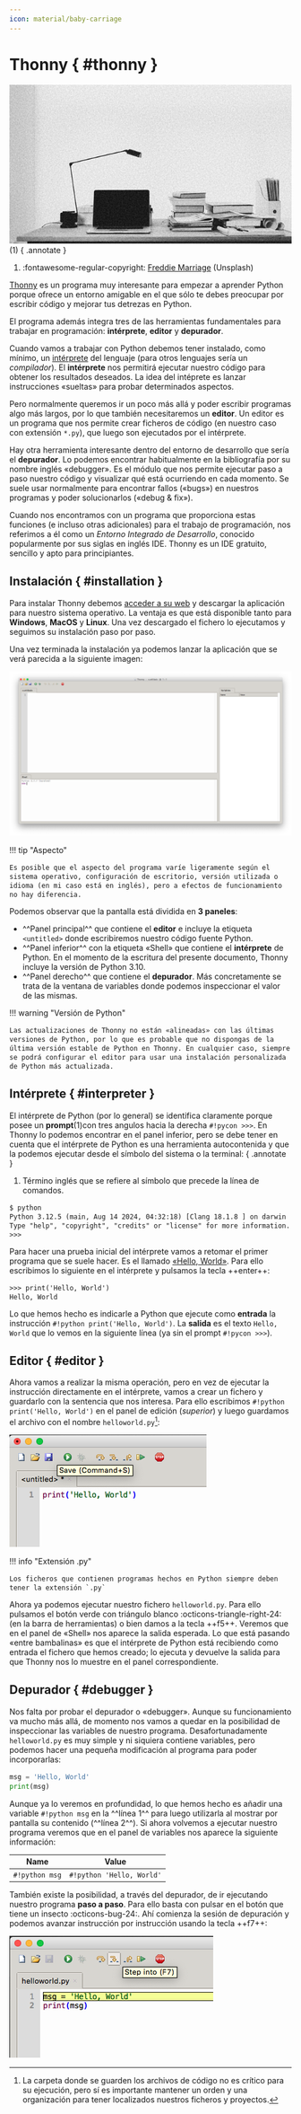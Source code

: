 ```yaml
---
icon: material/baby-carriage
---
```


# Thonny { #thonny }

![Desktop](images/thonny/desktop.jpg)
(1)
{ .annotate }

1. :fontawesome-regular-copyright: [Freddie Marriage](https://unsplash.com/es/@fredmarriage) (Unsplash)

[Thonny](https://thonny.org/) es un programa muy interesante para empezar a aprender Python porque ofrece un entorno amigable en el que sólo te debes preocupar por escribir código y mejorar tus detrezas en Python.

El programa además integra tres de las herramientas fundamentales para trabajar en programación: **intérprete**, **editor** y **depurador**.

Cuando vamos a trabajar con Python debemos tener instalado, como mínimo, un [intérprete](../introduction/machine.md#compilers) del lenguaje (para otros lenguajes sería un _compilador_). El **intérprete** nos permitirá ejecutar nuestro código para obtener los resultados deseados. La idea del intéprete es lanzar instrucciones «sueltas» para probar determinados aspectos.

Pero normalmente queremos ir un poco más allá y poder escribir programas algo más largos, por lo que también necesitaremos un **editor**. Un editor es un programa que nos permite crear ficheros de código (en nuestro caso con extensión `*.py`), que luego son ejecutados por el intérprete.

Hay otra herramienta interesante dentro del entorno de desarrollo que sería el **depurador**. Lo podemos encontrar habitualmente en la bibliografía por su nombre inglés «debugger». Es el módulo que nos permite ejecutar paso a paso nuestro código y visualizar qué está ocurriendo en cada momento. Se suele usar normalmente para encontrar fallos («bugs») en nuestros programas y poder solucionarlos («debug & fix»).

Cuando nos encontramos con un programa que proporciona estas funciones (e incluso otras adicionales) para el trabajo de programación, nos referimos a él como un _Entorno Integrado de Desarrollo_, conocido popularmente por sus siglas en inglés IDE. Thonny es un IDE gratuito, sencillo y apto para principiantes.

## Instalación { #installation }

Para instalar Thonny debemos [acceder a su web](https://thonny.org/) y descargar la aplicación para nuestro sistema operativo. La ventaja es que está disponible tanto para **Windows**, **MacOS** y **Linux**. Una vez descargado el fichero lo ejecutamos y seguimos su instalación paso por paso.

Una vez terminada la instalación ya podemos lanzar la aplicación que se verá parecida a la siguiente imagen:

![Thonny empty](images/thonny/thonny-empty.png)

!!! tip "Aspecto"

    Es posible que el aspecto del programa varíe ligeramente según el sistema operativo, configuración de escritorio, versión utilizada o idioma (en mi caso está en inglés), pero a efectos de funcionamiento no hay diferencia.

Podemos observar que la pantalla está dividida en **3 paneles**:

- ^^Panel principal^^ que contiene el **editor** e incluye la etiqueta `<untitled>` donde escribiremos nuestro código fuente Python.
- ^^Panel inferior^^ con la etiqueta «Shell» que contiene el **intérprete** de Python. En el momento de la escritura del presente documento, Thonny incluye la versión de Python 3.10.
- ^^Panel derecho^^ que contiene el **depurador**. Más concretamente se trata de la ventana de variables donde podemos inspeccionar el valor de las mismas.

!!! warning "Versión de Python"

    Las actualizaciones de Thonny no están «alineadas» con las últimas versiones de Python, por lo que es probable que no dispongas de la última versión estable de Python en Thonny. En cualquier caso, siempre se podrá configurar el editor para usar una instalación personalizada de Python más actualizada.

## Intérprete { #interpreter }

El intérprete de Python (por lo general) se identifica claramente porque posee un **prompt**(1)con tres angulos hacia la derecha `#!pycon >>>`. En Thonny lo podemos encontrar en el panel inferior, pero se debe tener en cuenta que el intérprete de Python es una herramienta autocontenida y que la podemos ejecutar desde el símbolo del sistema o la terminal:
{ .annotate }

1. Término inglés que se refiere al símbolo que precede la línea de comandos.

```console
$ python
Python 3.12.5 (main, Aug 14 2024, 04:32:18) [Clang 18.1.8 ] on darwin
Type "help", "copyright", "credits" or "license" for more information.
>>>
```

Para hacer una prueba inicial del intérprete vamos a retomar el primer programa que se suele hacer. Es el llamado [«Hello, World»](../introduction/machine.md/#assembly). Para ello escribimos lo siguiente en el intérprete y pulsamos la tecla ++enter++:

```pycon
>>> print('Hello, World')
Hello, World
```

Lo que hemos hecho es indicarle a Python que ejecute como **entrada** la instrucción `#!python print('Hello, World')`. La **salida** es el texto `Hello, World` que lo vemos en la siguiente línea (ya sin el prompt `#!pycon >>>`).

## Editor { #editor }

Ahora vamos a realizar la misma operación, pero en vez de ejecutar la instrucción directamente en el intérprete, vamos a crear un fichero y guardarlo con la sentencia que nos interesa. Para ello escribimos `#!python print('Hello, World')` en el panel de edición (_superior_) y luego guardamos el archivo con el nombre `helloworld.py`[^1]:

![Thonny save](images/thonny/thonny-save.png)

!!! info "Extensión .py"

    Los ficheros que contienen programas hechos en Python siempre deben tener la extensión `.py`

Ahora ya podemos ejecutar nuestro fichero `helloworld.py`. Para ello pulsamos el botón verde con triángulo blanco :octicons-triangle-right-24: (en la barra de herramientas) o bien damos a la tecla ++f5++. Veremos que en el panel de «Shell» nos aparece la salida esperada. Lo que está pasando «entre bambalinas» es que el intérprete de Python está recibiendo como entrada el fichero que hemos creado; lo ejecuta y devuelve la salida para que Thonny nos lo muestre en el panel correspondiente.

## Depurador { #debugger }

Nos falta por probar el depurador o «debugger». Aunque su funcionamiento va mucho más allá, de momento nos vamos a quedar en la posibilidad de inspeccionar las variables de nuestro programa. Desafortunadamente `helloworld.py` es muy simple y ni siquiera contiene variables, pero podemos hacer una pequeña modificación al programa para poder incorporarlas:

```python linenums="1"
msg = 'Hello, World'
print(msg)
```

Aunque ya lo veremos en profundidad, lo que hemos hecho es añadir una variable `#!python msg` en la ^^línea 1^^ para luego utilizarla al mostrar por pantalla su contenido (^^línea 2^^). Si ahora volvemos a ejecutar nuestro programa veremos que en el panel de variables nos aparece la siguiente información:

| Name           | Value                     |
| -------------- | ------------------------- |
| `#!python msg` | `#!python 'Hello, World'` |

También existe la posibilidad, a través del depurador, de ir ejecutando nuestro programa **paso a paso**. Para ello basta con pulsar en el botón que tiene un insecto :octicons-bug-24:. Ahí comienza la sesión de depuración y podemos avanzar instrucción por instrucción usando la tecla ++f7++:

![Thonny debug](images/thonny/thonny-debug.png)

[^1]: La carpeta donde se guarden los archivos de código no es crítico para su ejecución, pero sí es importante mantener un orden y una organización para tener localizados nuestros ficheros y proyectos.
